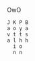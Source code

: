 <!---
--->
OwO

```
J K P B
a o y a
v t t s
a l h h
  i o  
  n n  
```

<!---
yeeuou/yeeuou is a ✨ special ✨ repository because its `README.md` (this file) appears on your GitHub profile.
You can click the Preview link to take a look at your changes.
--->
